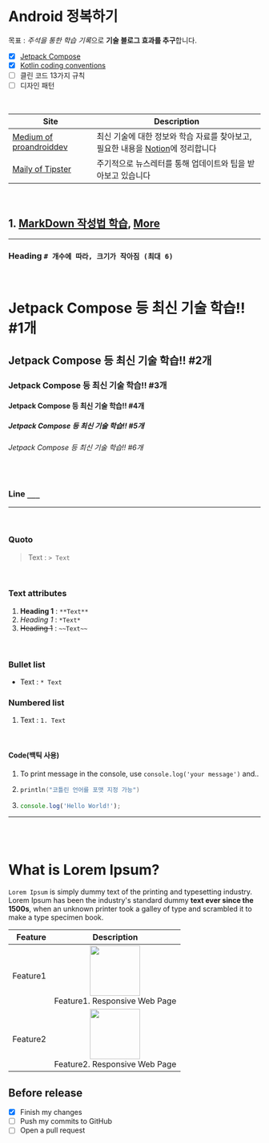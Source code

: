 # Android 정복하기

목표 : *주석을 통한 학습 기록*으로 **기술 블로그 효과를 추구**합니다.<br>

- [x] [Jetpack Compose]([https://github.com/rlaxodud214/TechTrendsStudy/])
- [x] [Kotlin coding conventions]([https://humorous-ptarmigan-c7f.notion.site/Kotlin-Coding-conventions-017d95c40f9d416e9bd76a40bcf7b6e0?pvs=4])
- [ ] 클린 코드 13가지 규칙
- [ ] 디자인 패턴
<br>

|Site|Description|
|--|--|
|[Medium of proandroiddev](https://proandroiddev.com/)|최신 기술에 대한 정보와 학습 자료를 찾아보고, 필요한 내용을 [Notion](https://humorous-ptarmigan-c7f.notion.site/df05154f0c1b4c98b6c87eb940bc8880?v=3b7ad79953354bdfb647bd30d85e4f4b&pvs=4)에 정리합니다|
|[Maily of Tipster](https://maily.so/tipster)|주기적으로 뉴스레터를 통해 업데이트와 팁을 받아보고 있습니다|
<br>

## 1. [MarkDown 작성법 학습]([https://www.youtube.com/watch?v=kMEb_BzyUqk]), [More]([https://docs.github.com/ko/get-started/writing-on-github/getting-started-with-writing-and-formatting-on-github/basic-writing-and-formatting-syntax])
___
### Heading `# 개수에 따라, 크기가 작아짐 (최대 6)` 
<br>

# Jetpack Compose 등 최신 기술 학습!! #1개
## Jetpack Compose 등 최신 기술 학습!! #2개
### Jetpack Compose 등 최신 기술 학습!! #3개
#### Jetpack Compose 등 최신 기술 학습!! #4개
##### Jetpack Compose 등 최신 기술 학습!! #5개
###### Jetpack Compose 등 최신 기술 학습!! #6개
<br>

### Line `___`
___
<br>

### Quoto
> Text : `> Text`
<br>

### Text attributes
1. **Heading 1** : `**Text**`
2. *Heading 1* : `*Text*`
3. ~~Heading 1~~ : `~~Text~~`
<br>
   
### Bullet list 
* Text : `* Text`

### Numbered list ####
1. Text : `1. Text`
<br>

#### Code(백틱 사용)
1) To print message in the console, use `console.log('your message')` and..
2) ```kotlin
   println("코틀린 언어를 포맷 지정 가능")
   ```
3) ```ts
   console.log('Hello World!');
   ```
___
<br><br>
<!-- PR Description Example -->
# What is Lorem Ipsum?
`Lorem Ipsum` is simply dummy text of the printing and typesetting industry. Lorem Ipsum has been the industry's standard dummy **text ever since the 1500s**, when an unknown printer took a galley of type and scrambled it to make a type specimen book. 


<!-- Table & Image Example --->
|Feature|Description|
|--:|:--:|
|Feature1|<img src="https://user-images.githubusercontent.com/61736137/102153953-b2881000-3ebb-11eb-9581-7026bc8e169e.jpg" width="100"><br>Feature1. Responsive Web Page|
|Feature2|<img src="https://user-images.githubusercontent.com/61736137/102153956-b451d380-3ebb-11eb-9ab7-f8bad6c05a97.png" width="100"><br>Feature2. Responsive Web Page|

<!-- CheckBox --->
## Before release
- [x] Finish my changes
- [ ] Push my commits to GitHub
- [ ] Open a pull request
